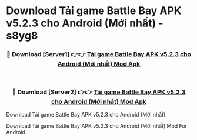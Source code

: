 # Download Tải game Battle Bay APK v5.2.3 cho Android (Mới nhất) - s8yg8


<div align="center">
<h3>🔴 Download [Server1] 👉👉 <a href="https://apk-comot.site?title=Tải_game_Battle_Bay_APK_v5.2.3_cho_Android_(Mới_nhất)">Tải game Battle Bay APK v5.2.3 cho Android (Mới nhất) Mod Apk</a></h3><br>
<h3>🔴 Download [Server2] 👉👉 <a href="https://apk-comot.site?title=Tải_game_Battle_Bay_APK_v5.2.3_cho_Android_(Mới_nhất)">Tải game Battle Bay APK v5.2.3 cho Android (Mới nhất) Mod Apk</a></h3>
</div>



Download Tải game Battle Bay APK v5.2.3 cho Android (Mới nhất) 

Download Tải game Battle Bay APK v5.2.3 cho Android (Mới nhất) Mod For Android